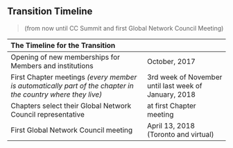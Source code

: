 ## Transition Timeline

> (from now until CC Summit and first Global Network Council Meeting)

| The Timeline for the Transition |  |
|:--|:--|
| Opening of new memberships for Members and institutions  | October, 2017 |
| First Chapter meetings _(every member is automatically part of the chapter in the country where they live)_ | 3rd week of November until last week of January, 2018 |
| Chapters select their Global Network Council representative | at first Chapter meeting |
| First Global Network Council meeting | April 13, 2018 (Toronto and virtual) |